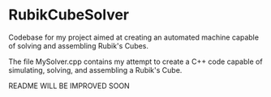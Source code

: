 # RubikCubeSolver
Codebase for my project aimed at creating an automated machine capable of solving and assembling Rubik's Cubes.

The file MySolver.cpp contains my attempt to create a C++ code capable of simulating, solving, and assembling a Rubik's Cube.

README WILL BE IMPROVED SOON